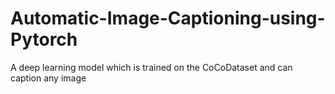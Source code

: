 # Automatic-Image-Captioning-using-Pytorch
A deep learning model which is trained on the CoCoDataset and can caption any image

